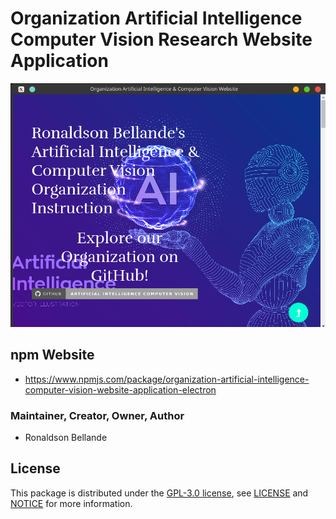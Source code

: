 # Organization Artificial Intelligence Computer Vision Research Website Application

![Screenshot](Application-Screenshot1.png)


## npm Website
- https://www.npmjs.com/package/organization-artificial-intelligence-computer-vision-website-application-electron


### Maintainer, Creator, Owner, Author
* Ronaldson Bellande


## License
This package is distributed under the [GPL-3.0 license](https://www.gnu.org/licenses/gpl-3.0.en.html), see [LICENSE](https://github.com/Artificial-Intelligence-Computer-Vision/organization-artificial-intelligence-computer-vision-website-application/blob/main/LICENSE) and [NOTICE](https://github.com/Artificial-Intelligence-Computer-Vision/organization-artificial-intelligence-computer-vision-website-application/blob/main/LICENSE) for more information.
